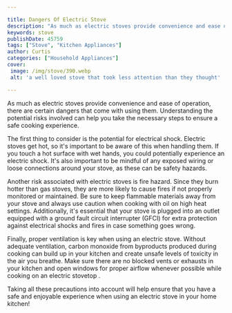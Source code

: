 ```yaml
---

title: Dangers Of Electric Stove
description: "As much as electric stoves provide convenience and ease of operation, there are certain dangers that come with using them. Underst...continue on"
keywords: stove
publishDate: 45759
tags: ["Stove", "Kitchen Appliances"]
author: Curtis
categories: ["Household Appliances"]
cover: 
 image: /img/stove/390.webp
 alt: 'a well loved stove that took less attention than they thought'

---
```


As much as electric stoves provide convenience and ease of operation, there are certain dangers that come with using them. Understanding the potential risks involved can help you take the necessary steps to ensure a safe cooking experience. 

The first thing to consider is the potential for electrical shock. Electric stoves get hot, so it's important to be aware of this when handling them. If you touch a hot surface with wet hands, you could potentially experience an electric shock. It's also important to be mindful of any exposed wiring or loose connections around your stove, as these can be safety hazards. 

Another risk associated with electric stoves is fire hazard. Since they burn hotter than gas stoves, they are more likely to cause fires if not properly monitored or maintained. Be sure to keep flammable materials away from your stove and always use caution when cooking with oil on high heat settings. Additionally, it's essential that your stove is plugged into an outlet equipped with a ground fault circuit interrupter (GFCI) for extra protection against electrical shocks and fires in case something goes wrong. 

Finally, proper ventilation is key when using an electric stove. Without adequate ventilation, carbon monoxide from byproducts produced during cooking can build up in your kitchen and create unsafe levels of toxicity in the air you breathe. Make sure there are no blocked vents or exhausts in your kitchen and open windows for proper airflow whenever possible while cooking on an electric stovetop . 

Taking all these precautions into account will help ensure that you have a safe and enjoyable experience when using an electric stove in your home kitchen!
